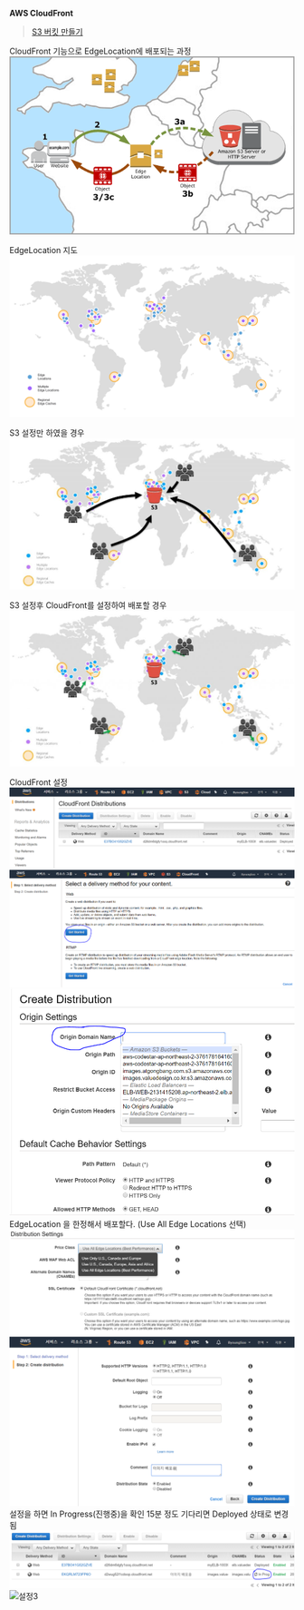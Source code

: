 **AWS CloudFront** 

>[S3 버킷 만들기](https://github.com/dockerdongjin/aws-network-examples/tree/master/case6)


CloudFront 기능으로 EdgeLocation에 배포되는 과정
![구성1](https://github.com/dockerdongjin/aws-network-examples/blob/master/case6/images/how-cloudfront-delivers-content.png)

EdgeLocation 지도
![구성1](https://github.com/dockerdongjin/aws-network-examples/blob/master/case6/images/cloudfront-map.png)

S3 설정만 하였을 경우
![구성1](https://github.com/dockerdongjin/aws-network-examples/blob/master/case6/images/s3.jpg)

S3 설정후 CloudFront를 설정하여 배포할 경우
![구성1](https://github.com/dockerdongjin/aws-network-examples/blob/master/case6/images/s3-cloudfront.jpg)

CloudFront 설정
![설정1](https://github.com/dockerdongjin/aws-network-examples/blob/master/case6/images/img00.png)
![설정2](https://github.com/dockerdongjin/aws-network-examples/blob/master/case6/images/img01.png)
![설정3](https://github.com/dockerdongjin/aws-network-examples/blob/master/case6/images/img02.png)
EdgeLocation 을 한정해서 배포할다. (Use All Edge Locations 선택)
![설정3](https://github.com/dockerdongjin/aws-network-examples/blob/master/case6/images/img03.png)
![설정3](https://github.com/dockerdongjin/aws-network-examples/blob/master/case6/images/img04.png)
설정을 하면 In Progress(진행중)을 확인 15분 정도 기다리면 Deployed 상태로 변경됨
![설정3](https://github.com/dockerdongjin/aws-network-examples/blob/master/case6/images/img05.png)
![설정3](https://github.com/dockerdongjin/aws-network-examples/blob/master/case6/images/img06.png)